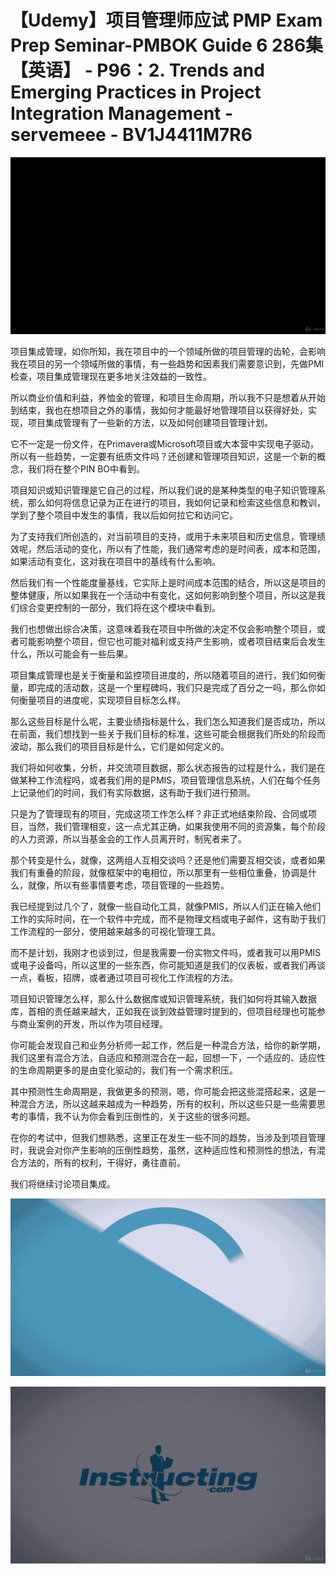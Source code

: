 # 【Udemy】项目管理师应试 PMP Exam Prep Seminar-PMBOK Guide 6  286集【英语】 - P96：2. Trends and Emerging Practices in Project Integration Management - servemeee - BV1J4411M7R6

![](img/28f8a0c673cfa2f4faab7ff69a8f4295_0.png)

项目集成管理，如你所知，我在项目中的一个领域所做的项目管理的齿轮，会影响我在项目的另一个领域所做的事情，有一些趋势和因素我们需要意识到，先做PMI检查，项目集成管理现在更多地关注效益的一致性。

所以商业价值和利益，养恤金的管理，和项目生命周期，所以我不只是想着从开始到结束，我也在想项目之外的事情，我如何才能最好地管理项目以获得好处，实现，项目集成管理有了一些新的方法，以及如何创建项目管理计划。

它不一定是一份文件，在Primavera或Microsoft项目或大本营中实现电子驱动，所以有一些趋势，一定要有纸质文件吗？还创建和管理项目知识，这是一个新的概念，我们将在整个PIN BO中看到。

项目知识或知识管理是它自己的过程，所以我们说的是某种类型的电子知识管理系统，那么如何将信息记录为正在进行的项目，我如何记录和检索这些信息和教训，学到了整个项目中发生的事情，我以后如何拉它和访问它。

为了支持我们所创造的，对当前项目的支持，或用于未来项目和历史信息，管理绩效呢，然后活动的变化，所以有了性能，我们通常考虑的是时间表，成本和范围，如果活动有变化，这对我在项目中的基线有什么影响。

然后我们有一个性能度量基线，它实际上是时间成本范围的结合，所以这是项目的整体健康，所以如果我在一个活动中有变化，这如何影响到整个项目，所以这是我们综合变更控制的一部分，我们将在这个模块中看到。

我们也想做出综合决策，这意味着我在项目中所做的决定不仅会影响整个项目，或者可能影响整个项目，但它也可能对福利或支持产生影响，或者项目结束后会发生什么，所以可能会有一些后果。

项目集成管理也是关于衡量和监控项目进度的，所以随着项目的进行，我们如何衡量，即完成的活动数，这是一个里程碑吗，我们只是完成了百分之一吗，那么你如何衡量项目的进度呢，实现项目目标怎么样。

那么这些目标是什么呢，主要业绩指标是什么，我们怎么知道我们是否成功，所以在前面，我们想找到一些关于我们目标的标准，这些可能会根据我们所处的阶段而波动，那么我们的项目目标是什么，它们是如何定义的。

我们将如何收集，分析，并交流项目数据，那么状态报告的过程是什么，我们是在做某种工作流程吗，或者我们用的是PMIS，项目管理信息系统，人们在每个任务上记录他们的时间，我们有实际数据，这有助于我们进行预测。

只是为了管理现有的项目，完成这项工作怎么样？非正式地结束阶段、合同或项目，当然，我们管理相变，这一点尤其正确，如果我使用不同的资源集，每个阶段的人力资源，所以当基金会的工作人员离开时，制宪者来了。

那个转变是什么，就像，这两组人互相交谈吗？还是他们需要互相交谈，或者如果我们有重叠的阶段，就像框架中的电相位，所以那里有一些相位重叠，协调是什么，就像，所以有些事情要考虑，项目管理的一些趋势。

我已经提到过几个了，就像一些自动化工具，就像PMIS，所以人们正在输入他们工作的实际时间，在一个软件中完成，而不是物理文档或电子邮件，这有助于我们工作流程的一部分，使用越来越多的可视化管理工具。

而不是计划，我刚才也谈到过，但是我需要一份实物文件吗，或者我可以用PMIS或电子设备吗，所以这里的一些东西，你可能知道是我们的仪表板，或者我们再谈一点，看板，招牌，或者通过项目可视化工作流程的方法。

项目知识管理怎么样，那么什么数据库或知识管理系统，我们如何将其输入数据库，首相的责任越来越大，正如我在谈到效益管理时提到的，但项目经理也可能参与商业案例的开发，所以作为项目经理。

你可能会发现自己和业务分析师一起工作，然后是一种混合方法，给你的新学期，我们这里有混合方法，自适应和预测混合在一起，回想一下，一个适应的、适应性的生命周期更多的是由变化驱动的，我们有一个需求积压。

其中预测性生命周期是，我做更多的预测，嗯，你可能会把这些混搭起来，这是一种混合方法，所以这越来越成为一种趋势，所有的权利，所以这些只是一些需要思考的事情，我不认为你会看到压倒性的，关于这些的很多问题。

在你的考试中，但我们想熟悉，这里正在发生一些不同的趋势，当涉及到项目管理时，我说会对你产生影响的压倒性趋势，虽然，这种适应性和预测性的想法，有混合方法的，所有的权利，干得好，勇往直前。

我们将继续讨论项目集成。

![](img/28f8a0c673cfa2f4faab7ff69a8f4295_2.png)

![](img/28f8a0c673cfa2f4faab7ff69a8f4295_3.png)